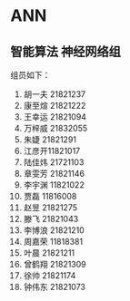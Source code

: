 # ANN
## 智能算法 神经网络组

组员如下：
1. 胡一夫 21821237  
2. 康至煊 21821222  
3. 王幸运 21821094  
4. 万梓威 21832055  
5. 朱婕 21821291  
6. 江彦开11821017  
7. 陆佳炜 21721103  
8. 章雯芳 21821146  
9. 李宇渊 11821022  
10. 贾磊 11816008  
11. 赵昱 21821275  
12. 滕飞 21821043  
13. 李博浪 21821210  
14. 周嘉荣 11818381  
15. 叶晨 21821211
16. 曾鹤翔 21821309
17. 徐帅 21821174
18. 钟伟东 21821073
